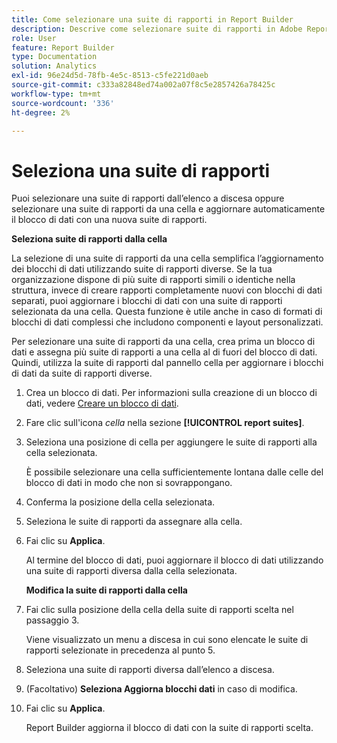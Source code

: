 ```yaml
---
title: Come selezionare una suite di rapporti in Report Builder
description: Descrive come selezionare suite di rapporti in Adobe Report Builder
role: User
feature: Report Builder
type: Documentation
solution: Analytics
exl-id: 96e24d5d-78fb-4e5c-8513-c5fe221d0aeb
source-git-commit: c333a82848ed74a002a07f8c5e2857426a78425c
workflow-type: tm+mt
source-wordcount: '336'
ht-degree: 2%

---
```


# Seleziona una suite di rapporti

Puoi selezionare una suite di rapporti dall’elenco a discesa oppure selezionare una suite di rapporti da una cella e aggiornare automaticamente il blocco di dati con una nuova suite di rapporti.

**Seleziona suite di rapporti dalla cella**

La selezione di una suite di rapporti da una cella semplifica l’aggiornamento dei blocchi di dati utilizzando suite di rapporti diverse. Se la tua organizzazione dispone di più suite di rapporti simili o identiche nella struttura, invece di creare rapporti completamente nuovi con blocchi di dati separati, puoi aggiornare i blocchi di dati con una suite di rapporti selezionata da una cella. Questa funzione è utile anche in caso di formati di blocchi di dati complessi che includono componenti e layout personalizzati.

Per selezionare una suite di rapporti da una cella, crea prima un blocco di dati e assegna più suite di rapporti a una cella al di fuori del blocco di dati. Quindi, utilizza la suite di rapporti dal pannello cella per aggiornare i blocchi di dati da suite di rapporti diverse.

1. Crea un blocco di dati.
Per informazioni sulla creazione di un blocco di dati, vedere [Creare un blocco di dati](/help/analyze/report-builder/create-a-data-block.md).

1. Fare clic sull&#39;icona *cella* nella sezione **[!UICONTROL report suites]**.

1. Seleziona una posizione di cella per aggiungere le suite di rapporti alla cella selezionata.

   È possibile selezionare una cella sufficientemente lontana dalle celle del blocco di dati in modo che non si sovrappongano.

1. Conferma la posizione della cella selezionata.

1. Seleziona le suite di rapporti da assegnare alla cella.

1. Fai clic su **Applica**.

   Al termine del blocco di dati, puoi aggiornare il blocco di dati utilizzando una suite di rapporti diversa dalla cella selezionata.

   **Modifica la suite di rapporti dalla cella**

1. Fai clic sulla posizione della cella della suite di rapporti scelta nel passaggio 3.

   Viene visualizzato un menu a discesa in cui sono elencate le suite di rapporti selezionate in precedenza al punto 5.

1. Seleziona una suite di rapporti diversa dall’elenco a discesa.

1. (Facoltativo) **Seleziona Aggiorna blocchi dati** in caso di modifica.

1. Fai clic su **Applica**.

   Report Builder aggiorna il blocco di dati con la suite di rapporti scelta.
